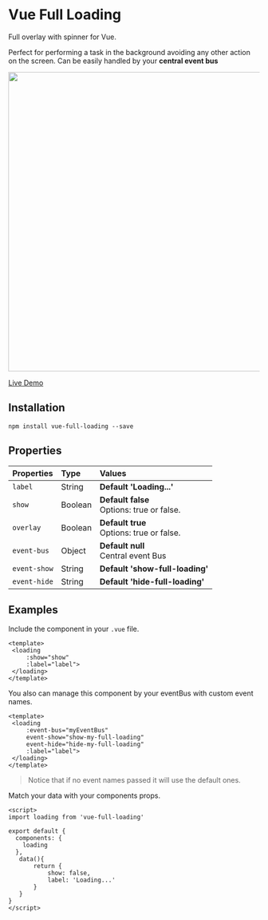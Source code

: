 #   Vue Full Loading


Full overlay with spinner for Vue.

Perfect for performing a task in the background avoiding any other action on the screen.
Can be easily handled by your <b>central event bus</b>

<p align="center">
<img width="600" src="https://raw.githubusercontent.com/PygmySlowLoris/vue-full-loading/master/demo.gif"/>
</p>

<a href="https://pygmyslowloris.github.io/vue-full-loading/"> Live Demo</a>

##  Installation

```
npm install vue-full-loading --save
```

##  Properties

| Properties            | Type      | Values     |
| :---------------      | :-------  | :--------- |
|  `label`              | String    | <b>Default 'Loading...' |
|  `show`               | Boolean   | <b>Default false</b> <br>Options: true or false.  |
|  `overlay`            | Boolean   | <b>Default true</b> <br>Options: true or false.  |
|  `event-bus`          | Object    | <b>Default null</b> <br>Central event Bus  |
|  `event-show`         | String    | <b>Default 'show-full-loading'|
|  `event-hide`         | String    | <b>Default 'hide-full-loading'|


##  Examples

Include the component in your `.vue` file. 
```
<template>
 <loading
     :show="show"
     :label="label">
 </loading>
</template>
```

You also can manage this component by your eventBus with custom event names. 
```
<template>
 <loading
     :event-bus="myEventBus"
     event-show="show-my-full-loading"
     event-hide="hide-my-full-loading"
     :label="label">
 </loading>
</template>
```
> Notice that if no event names passed it will use the default ones.

Match your data with your components props.
```
<script>
import loading from 'vue-full-loading'

export default {
  components: {
    loading
  },
   data(){
       return {
           show: false,
           label: 'Loading...'
       }
   }
}
</script>
```
